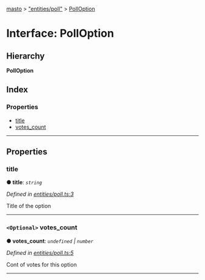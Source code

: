 [masto](../README.md) > ["entities/poll"](../modules/_entities_poll_.md) > [PollOption](../interfaces/_entities_poll_.polloption.md)

# Interface: PollOption

## Hierarchy

**PollOption**

## Index

### Properties

* [title](_entities_poll_.polloption.md#title)
* [votes_count](_entities_poll_.polloption.md#votes_count)

---

## Properties

<a id="title"></a>

###  title

**● title**: *`string`*

*Defined in [entities/poll.ts:3](https://github.com/neet/masto.js/blob/368b200/src/entities/poll.ts#L3)*

Title of the option

___
<a id="votes_count"></a>

### `<Optional>` votes_count

**● votes_count**: *`undefined` \| `number`*

*Defined in [entities/poll.ts:5](https://github.com/neet/masto.js/blob/368b200/src/entities/poll.ts#L5)*

Cont of votes for this option

___

